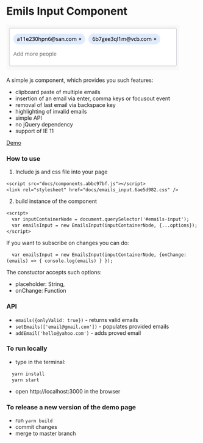 # Emils Input Component

![Preview](./preview.png)

A simple js component, which provides you such features:
- clipboard paste of multiple emails
- insertion of an email via enter, comma keys or focusout event
- removal of last email via backspace key
- highlighting of invalid emails
- simple API
- no jQuery dependency
- support of IE 11

[Demo](https://curpeng.github.io/emails-component/)

### How to use

1. Include js and css file into your page

```
<script src="docs/components.abbc97bf.js"></script>
<link rel="stylesheet" href="docs/emails_input.6ae5d982.css" />
```

2. build instance of the component

```
<script>
  var inputContainerNode = document.querySelector('#emails-input');
  var emailsInput = new EmailsInput(inputContainerNode, {...options});
</script>
```

If you want to subscribe on changes you can do:

```
  var emailsInput = new EmailsInput(inputContainerNode, {onChange: (emails) => { console.log(emails) } });
```

The constuctor accepts such options:
  - placeholder: String,
  - onChange: Function

### API
- `emails({onlyValid: true})` - returns valid emails
- `setEmails(['email@gmail.com'])` - populates provided emails
- `addEmail('hello@yahoo.com')` - adds proved email

### To run locally

- type in the terminal:
```
  yarn install
  yarn start
```

- open http://localhost:3000 in the browser

### To release a new version of the demo page

- run `yarn build`
- commit changes
- merge to master branch
